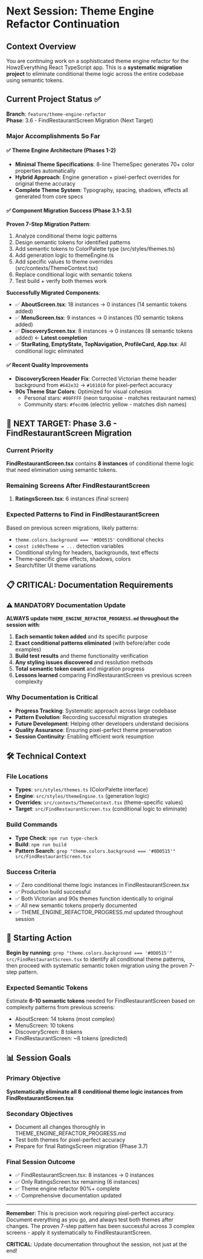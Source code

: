 # Next Session: Theme Engine Refactor Continuation

## Context Overview

You are continuing work on a sophisticated theme engine refactor for the HowzEverything React TypeScript app. This is a **systematic migration project** to eliminate conditional theme logic across the entire codebase using semantic tokens.

## Current Project Status ✅

**Branch**: `feature/theme-engine-refactor`  
**Phase**: 3.6 - FindRestaurantScreen Migration (Next Target)

### Major Accomplishments So Far

#### ✅ **Theme Engine Architecture (Phases 1-2)**
- **Minimal Theme Specifications**: 8-line ThemeSpec generates 70+ color properties automatically
- **Hybrid Approach**: Engine generation + pixel-perfect overrides for original theme accuracy
- **Complete Theme System**: Typography, spacing, shadows, effects all generated from core specs

#### ✅ **Component Migration Success (Phase 3.1-3.5)**
**Proven 7-Step Migration Pattern**:
1. Analyze conditional theme logic patterns
2. Design semantic tokens for identified patterns  
3. Add semantic tokens to ColorPalette type (src/styles/themes.ts)
4. Add generation logic to themeEngine.ts
5. Add specific values to theme overrides (src/contexts/ThemeContext.tsx)
6. Replace conditional logic with semantic tokens
7. Test build + verify both themes work

**Successfully Migrated Components**:
- ✅ **AboutScreen.tsx**: 18 instances → 0 instances (14 semantic tokens added)
- ✅ **MenuScreen.tsx**: 9 instances → 0 instances (10 semantic tokens added)
- ✅ **DiscoveryScreen.tsx**: 8 instances → 0 instances (8 semantic tokens added) ← **Latest completion**
- ✅ **StarRating, EmptyState, TopNavigation, ProfileCard, App.tsx**: All conditional logic eliminated

#### ✅ **Recent Quality Improvements**
- **DiscoveryScreen Header Fix**: Corrected Victorian theme header background from `#642e32` → `#101010` for pixel-perfect accuracy
- **90s Theme Star Colors**: Optimized for visual cohesion
  - Personal stars: `#00FFFF` (neon turquoise - matches restaurant names)
  - Community stars: `#fecd06` (electric yellow - matches dish names)

## 🎯 **NEXT TARGET: Phase 3.6 - FindRestaurantScreen Migration**

### Current Priority
**FindRestaurantScreen.tsx** contains **8 instances** of conditional theme logic that need elimination using semantic tokens.

### Remaining Screens After FindRestaurantScreen
1. **RatingsScreen.tsx**: 6 instances (final screen)

### Expected Patterns to Find in FindRestaurantScreen
Based on previous screen migrations, likely patterns:
- `theme.colors.background === '#0D0515'` conditional checks
- `const is90sTheme = ...` detection variables
- Conditional styling for headers, backgrounds, text effects
- Theme-specific glow effects, shadows, colors
- Search/filter UI theme variations

## 📋 **CRITICAL: Documentation Requirements**

### ⚠️ **MANDATORY Documentation Update**
**ALWAYS update `THEME_ENGINE_REFACTOR_PROGRESS.md` throughout the session with**:

1. **Each semantic token added** and its specific purpose
2. **Exact conditional patterns eliminated** (with before/after code examples)  
3. **Build test results** and theme functionality verification
4. **Any styling issues discovered** and resolution methods
5. **Total semantic token count** and migration progress
6. **Lessons learned** comparing FindRestaurantScreen vs previous screen complexity

### Why Documentation is Critical
- **Progress Tracking**: Systematic approach across large codebase
- **Pattern Evolution**: Recording successful migration strategies  
- **Future Development**: Helping other developers understand decisions
- **Quality Assurance**: Ensuring pixel-perfect theme preservation
- **Session Continuity**: Enabling efficient work resumption

## 🛠 **Technical Context**

### File Locations
- **Types**: `src/styles/themes.ts` (ColorPalette interface)
- **Engine**: `src/styles/themeEngine.ts` (generation logic)
- **Overrides**: `src/contexts/ThemeContext.tsx` (theme-specific values)
- **Target**: `src/FindRestaurantScreen.tsx` (conditional logic to eliminate)

### Build Commands
- **Type Check**: `npm run type-check`
- **Build**: `npm run build`
- **Pattern Search**: `grep "theme.colors.background === '#0D0515'" src/FindRestaurantScreen.tsx`

### Success Criteria
- ✅ Zero conditional theme logic instances in FindRestaurantScreen.tsx
- ✅ Production build successful
- ✅ Both Victorian and 90s themes function identically to original
- ✅ All new semantic tokens properly documented
- ✅ THEME_ENGINE_REFACTOR_PROGRESS.md updated throughout session

## 🎯 **Starting Action**

**Begin by running**: `grep "theme.colors.background === '#0D0515'" src/FindRestaurantScreen.tsx` to identify all conditional theme patterns, then proceed with systematic semantic token migration using the proven 7-step pattern.

### Expected Semantic Tokens
Estimate **6-10 semantic tokens** needed for FindRestaurantScreen based on complexity patterns from previous screens:
- AboutScreen: 14 tokens (most complex)
- MenuScreen: 10 tokens  
- DiscoveryScreen: 8 tokens
- FindRestaurantScreen: ~8 tokens (predicted)

## 📊 **Session Goals**

### Primary Objective
**Systematically eliminate all 8 conditional theme logic instances from FindRestaurantScreen.tsx**

### Secondary Objectives
- Document all changes thoroughly in THEME_ENGINE_REFACTOR_PROGRESS.md
- Test both themes for pixel-perfect accuracy
- Prepare for final RatingsScreen migration (Phase 3.7)

### Final Session Outcome
- ✅ FindRestaurantScreen.tsx: 8 instances → 0 instances
- ✅ Only RatingsScreen.tsx remaining (6 instances)  
- ✅ Theme engine refactor 90%+ complete
- ✅ Comprehensive documentation updated

---

**Remember**: This is precision work requiring pixel-perfect accuracy. Document everything as you go, and always test both themes after changes. The proven 7-step pattern has been successful across 3 complex screens - apply it systematically to FindRestaurantScreen.

**CRITICAL**: Update documentation throughout the session, not just at the end!